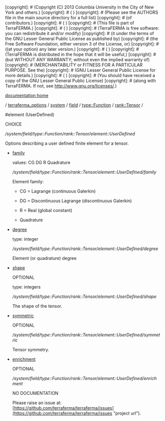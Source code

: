 [copyright]: # (Copyright (C) 2013 Columbia University in the City of New York and others.)
[copyright]: # ( )
[copyright]: # (Please see the AUTHORS file in the main source directory for a full list)
[copyright]: # (of contributors.)
[copyright]: # ( )
[copyright]: # (This file is part of TerraFERMA.)
[copyright]: # ( )
[copyright]: # (TerraFERMA is free software: you can redistribute it and/or modify)
[copyright]: # (it under the terms of the GNU Lesser General Public License as published by)
[copyright]: # (the Free Software Foundation, either version 3 of the License, or)
[copyright]: # ((at your option) any later version.)
[copyright]: # ( )
[copyright]: # (TerraFERMA is distributed in the hope that it will be useful,)
[copyright]: # (but WITHOUT ANY WARRANTY; without even the implied warranty of)
[copyright]: # (MERCHANTABILITY or FITNESS FOR A PARTICULAR PURPOSE. See the)
[copyright]: # (GNU Lesser General Public License for more details.)
[copyright]: # ( )
[copyright]: # (You should have received a copy of the GNU Lesser General Public License)
[copyright]: # (along with TerraFERMA. If not, see <http://www.gnu.org/licenses/>.)

[documentation home](Documentation)

/ [terraferma_options](../../../../../terraferma_options) / [system](../../../../system) / [field](../../../field) / [type::Function](../../type__Function) / [rank::Tensor](../rank__Tensor) /

#element (UserDefined)

CHOICE 

*/system/field/type::Function/rank::Tensor/element::UserDefined*

Options describing a user defined finite element for a tensor.

* [family](element__UserDefined/family "child")

    values: CG DG R Quadrature

    */system/field/type::Function/rank::Tensor/element::UserDefined/family*

    Element family:
    
    - CG = Lagrange (continuous Galerkin)
    
    - DG = Discontinuous Lagrange (discontinuous Galerkin)
    
    - R  = Real (global constant)
    
    - Quadrature

* [degree](element__UserDefined/degree "child")

    type: integer

    */system/field/type::Function/rank::Tensor/element::UserDefined/degree*

    Element (or quadrature) degree

* [shape](element__UserDefined/shape "child")

    OPTIONAL 

    type: integers

    */system/field/type::Function/rank::Tensor/element::UserDefined/shape*

    The shape of the tensor.

* [symmetric](element__UserDefined/symmetric "child")

    OPTIONAL 

    */system/field/type::Function/rank::Tensor/element::UserDefined/symmetric*

    Tensor symmetry.

* [enrichment](element__UserDefined/enrichment "child")

    OPTIONAL 

    */system/field/type::Function/rank::Tensor/element::UserDefined/enrichment*

    NO DOCUMENTATION

    Please raise an issue at: [https://github.com/terraferma/terraferma/issues](https://github.com/terraferma/terraferma/issues "project url").

[autogenerated]: # (This file was automatically generated from the schema file:/home/cwilson/repos/github/TerraFERMA/TerraFERMA/buckettools/schemas/element.rng.)

